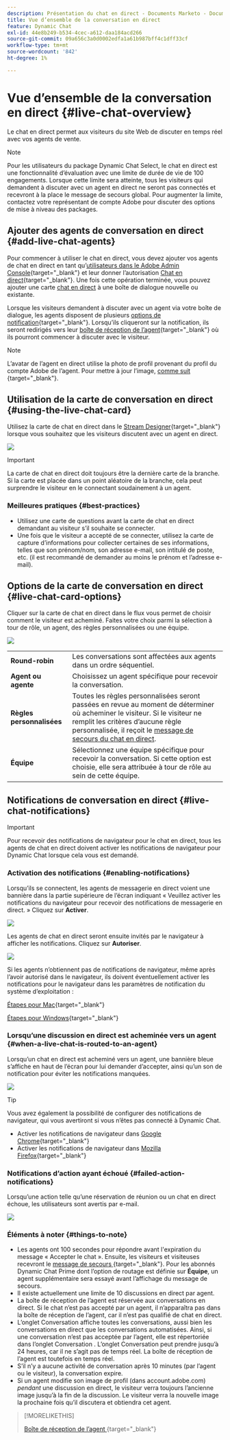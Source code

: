 ```yaml
---
description: Présentation du chat en direct - Documents Marketo - Documentation du produit
title: Vue d’ensemble de la conversation en direct
feature: Dynamic Chat
exl-id: 44e8b249-b534-4cec-a612-daa184acd266
source-git-commit: 09a656c3a0d0002edfa1a61b987bff4c1dff33cf
workflow-type: tm+mt
source-wordcount: '842'
ht-degree: 1%

---
```


# Vue d’ensemble de la conversation en direct {#live-chat-overview}

Le chat en direct permet aux visiteurs du site Web de discuter en temps réel avec vos agents de vente.

>[!NOTE]
>
>Pour les utilisateurs du package Dynamic Chat Select, le chat en direct est une fonctionnalité d’évaluation avec une limite de durée de vie de 100 engagements. Lorsque cette limite sera atteinte, tous les visiteurs qui demandent à discuter avec un agent en direct ne seront pas connectés et recevront à la place le message de secours global. Pour augmenter la limite, contactez votre représentant de compte Adobe pour discuter des options de mise à niveau des packages.

## Ajouter des agents de conversation en direct {#add-live-chat-agents}

Pour commencer à utiliser le chat en direct, vous devez ajouter vos agents de chat en direct en tant qu’[utilisateurs dans le Adobe Admin Console](/help/marketo/product-docs/demand-generation/dynamic-chat/setup-and-configuration/add-or-remove-chat-users.md#add-a-chat-user){target="_blank"} et leur donner l’autorisation [Chat en direct](/help/marketo/product-docs/demand-generation/dynamic-chat/setup-and-configuration/permissions.md){target="_blank"}. Une fois cette opération terminée, vous pouvez ajouter une carte [chat en direct](#using-the-live-chat-card) à une boîte de dialogue nouvelle ou existante.

Lorsque les visiteurs demandent à discuter avec un agent via votre boîte de dialogue, les agents disposent de plusieurs [options de notification](/help/marketo/product-docs/demand-generation/dynamic-chat/live-chat/agent-inbox.md#live-chat-notifications){target="_blank"}. Lorsqu’ils cliqueront sur la notification, ils seront redirigés vers leur [boîte de réception de l’agent](/help/marketo/product-docs/demand-generation/dynamic-chat/live-chat/agent-inbox.md){target="_blank"} où ils pourront commencer à discuter avec le visiteur.

>[!NOTE]
>
>L’avatar de l’agent en direct utilise la photo de profil provenant du profil du compte Adobe de l’agent. Pour mettre à jour l’image, [comme suit ](https://helpx.adobe.com/fr/manage-account/using/edit-adobe-account-personal-profile.html){target="_blank"}.

## Utilisation de la carte de conversation en direct {#using-the-live-chat-card}

Utilisez la carte de chat en direct dans le [Stream Designer](/help/marketo/product-docs/demand-generation/dynamic-chat/automated-chat/stream-designer.md){target="_blank"} lorsque vous souhaitez que les visiteurs discutent avec un agent en direct.

![](assets/live-chat-overview-1.png)

>[!IMPORTANT]
>
>La carte de chat en direct doit toujours être la dernière carte de la branche. Si la carte est placée dans un point aléatoire de la branche, cela peut surprendre le visiteur en le connectant soudainement à un agent.

### Meilleures pratiques {#best-practices}

* Utilisez une carte de questions avant la carte de chat en direct demandant au visiteur s’il souhaite se connecter.
* Une fois que le visiteur a accepté de se connecter, utilisez la carte de capture d’informations pour collecter certaines de ses informations, telles que son prénom/nom, son adresse e-mail, son intitulé de poste, etc. (il est recommandé de demander au moins le prénom et l’adresse e-mail).

## Options de la carte de conversation en direct {#live-chat-card-options}

Cliquer sur la carte de chat en direct dans le flux vous permet de choisir comment le visiteur est acheminé. Faites votre choix parmi la sélection à tour de rôle, un agent, des règles personnalisées ou une équipe.

![](assets/live-chat-overview-2.png)

<table>
 <tbody>
  <tr>
   <td><b>Round-robin</b></td>
   <td>Les conversations sont affectées aux agents dans un ordre séquentiel.</td>
  </tr>
  <tr>
   <td><b>Agent ou agente</b></td>
   <td>Choisissez un agent spécifique pour recevoir la conversation.</td>
  </tr>
    <tr>
   <td><b>Règles personnalisées</b></td>
   <td>Toutes les règles personnalisées seront passées en revue au moment de déterminer où acheminer le visiteur. Si le visiteur ne remplit les critères d’aucune règle personnalisée, il reçoit le <a href="/help/marketo/product-docs/demand-generation/dynamic-chat/setup-and-configuration/agent-management.md#live-chat-fallback" target="_blank">message de secours du chat en direct</a>.</td>
  </tr>
  <tr>
   <td><b>Équipe</b></td>
   <td>Sélectionnez une équipe spécifique pour recevoir la conversation. Si cette option est choisie, elle sera attribuée à tour de rôle au sein de cette équipe.</td>
  </tr>
 </tbody>
</table>

## Notifications de conversation en direct {#live-chat-notifications}

>[!IMPORTANT]
>
>Pour recevoir des notifications de navigateur pour le chat en direct, tous les agents de chat en direct doivent activer les notifications de navigateur pour Dynamic Chat lorsque cela vous est demandé.

### Activation des notifications {#enabling-notifications}

Lorsqu’ils se connectent, les agents de messagerie en direct voient une bannière dans la partie supérieure de l’écran indiquant « Veuillez activer les notifications du navigateur pour recevoir des notifications de messagerie en direct. » Cliquez sur **Activer**.

![](assets/live-chat-overview-4.png)

Les agents de chat en direct seront ensuite invités par le navigateur à afficher les notifications. Cliquez sur **Autoriser**.

![](assets/live-chat-overview-5.png)

Si les agents n’obtiennent pas de notifications de navigateur, même après l’avoir autorisé dans le navigateur, ils doivent éventuellement activer les notifications pour le navigateur dans les paramètres de notification du système d’exploitation :

[Étapes pour Mac](https://support.apple.com/guide/mac-help/change-notifications-settings-mh40583/mac){target="_blank"}

[Étapes pour Windows](https://support.microsoft.com/en-us/windows/change-notification-settings-in-windows-8942c744-6198-fe56-4639-34320cf9444e){target="_blank"}

### Lorsqu’une discussion en direct est acheminée vers un agent {#when-a-live-chat-is-routed-to-an-agent}

Lorsqu’un chat en direct est acheminé vers un agent, une bannière bleue s’affiche en haut de l’écran pour lui demander d’accepter, ainsi qu’un son de notification pour éviter les notifications manquées.

![](assets/live-chat-overview-3.png)

>[!TIP]
>
>Vous avez également la possibilité de configurer des notifications de navigateur, qui vous avertiront si vous n’êtes pas connecté à Dynamic Chat.
>
>* Activer les notifications de navigateur dans [Google Chrome](https://support.google.com/chrome/answer/3220216?hl=en&co=GENIE.Platform%3DDesktop){target="_blank"}
>* Activer les notifications de navigateur dans [Mozilla Firefox](https://support.mozilla.org/en-US/kb/push-notifications-firefox){target="_blank"}

### Notifications d’action ayant échoué {#failed-action-notifications}

Lorsqu’une action telle qu’une réservation de réunion ou un chat en direct échoue, les utilisateurs sont avertis par e-mail.

![](assets/live-chat-overview-6.png)

### Éléments à noter {#things-to-note}

* Les agents ont 100 secondes pour répondre avant l&#39;expiration du message « Accepter le chat ». Ensuite, les visiteurs et visiteuses recevront le [ message de secours ](/help/marketo/product-docs/demand-generation/dynamic-chat/setup-and-configuration/agent-management.md#live-chat-fallback){target="_blank"}. Pour les abonnés Dynamic Chat Prime dont l’option de routage est définie sur **Équipe**, un agent supplémentaire sera essayé avant l’affichage du message de secours.
* Il existe actuellement une limite de 10 discussions en direct par agent.
* La boîte de réception de l’agent est réservée aux conversations en direct. Si le chat n’est pas accepté par un agent, il n’apparaîtra pas dans la boîte de réception de l’agent, car il n’est pas qualifié de chat en direct.
* L’onglet Conversation affiche toutes les conversations, aussi bien les conversations en direct que les conversations automatisées. Ainsi, si une conversation n’est pas acceptée par l’agent, elle est répertoriée dans l’onglet Conversation . L’onglet Conversation peut prendre jusqu’à 24 heures, car il ne s’agit pas de temps réel. La boîte de réception de l’agent est toutefois en temps réel.
* S’il n’y a aucune activité de conversation après 10 minutes (par l’agent ou le visiteur), la conversation expire.
* Si un agent modifie son image de profil (dans account.adobe.com) _pendant_ une discussion en direct, le visiteur verra toujours l’ancienne image jusqu’à la fin de la discussion. Le visiteur verra la nouvelle image la prochaine fois qu’il discutera et obtiendra cet agent.

>[!MORELIKETHIS]
>
>[ Boîte de réception de l’agent ](/help/marketo/product-docs/demand-generation/dynamic-chat/live-chat/agent-inbox.md){target="_blank"}
